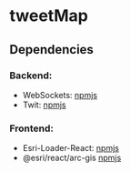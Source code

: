 # tweetMap

## Dependencies

### Backend:
* WebSockets: [npmjs](https://www.npmjs.com/package/ws) 
* Twit: [npmjs](https://www.npmjs.com/package/twit)

### Frontend:
* Esri-Loader-React: [npmjs](https://www.npmjs.com/package/esri-loader-react)
* @esri/react/arc-gis [npmjs](https://www.npmjs.com/package/@esri/react-arcgis)
